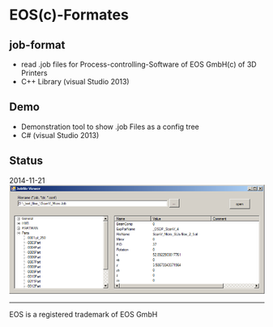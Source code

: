 EOS(c)-Formates
===============

job-format
----------
* read .job files for Process-controlling-Software of EOS GmbH(c) of 3D Printers
* C++ Library (visual Studio 2013)

Demo
----
* Demonstration tool to show .job Files as a config tree
* C# (visual Studio 2013)



Status
------
2014-11-21
![example1](examples/jobfile_viewer.png)


---
EOS is a registered trademark of EOS GmbH